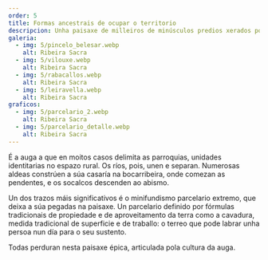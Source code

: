 ```yaml
---
order: 5
title: Formas ancestrais de ocupar o territorio
descripcion: Unha paisaxe de milleiros de minúsculos predios xerados por fórmulas ancestrais de propiedade e xestión da terra, adaptados a un abrupto territorio.
galeria:
  - img: 5/pincelo_belesar.webp
    alt: Ribeira Sacra
  - img: 5/vilouxe.webp
    alt: Ribeira Sacra
  - img: 5/rabacallos.webp
    alt: Ribeira Sacra
  - img: 5/leiravella.webp
    alt: Ribeira Sacra
graficos:
  - img: 5/parcelario_2.webp
    alt: Ribeira Sacra
  - img: 5/parcelario_detalle.webp
    alt: Ribeira Sacra
---
```


É a auga a que en moitos casos delimita as parroquias, unidades identitarias no espazo rural. Os ríos, pois, unen e separan. Numerosas aldeas constrúen a súa casaría na bocarribeira, onde comezan as pendentes, e os socalcos descenden ao abismo.

Un dos trazos máis significativos é o minifundismo parcelario extremo, que deixa a súa pegadas na paisaxe. Un parcelario definido por fórmulas tradicionais de propiedade e de aproveitamento da terra como a cavadura, medida tradicional de superficie e de traballo: o terreo que pode labrar unha persoa nun día para o seu sustento.

Todas perduran nesta paisaxe épica, articulada pola cultura da auga.

